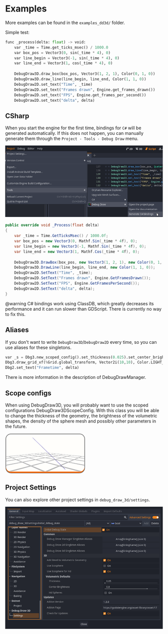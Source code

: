 # Examples

More examples can be found in the `examples_dd3d/` folder.

Simple test:

```python
func _process(delta: float) -> void:
    var _time = Time.get_ticks_msec() / 1000.0
    var box_pos = Vector3(0, sin(_time * 4), 0)
    var line_begin = Vector3(-1, sin(_time * 4), 0)
    var line_end = Vector3(1, cos(_time * 4), 0)

    DebugDraw3D.draw_box(box_pos, Vector3(1, 2, 1), Color(0, 1, 0))
    DebugDraw3D.draw_line(line_begin, line_end, Color(1, 1, 0))
    DebugDraw2D.set_text("Time", _time)
    DebugDraw2D.set_text("Frames drawn", Engine.get_frames_drawn())
    DebugDraw2D.set_text("FPS", Engine.get_frames_per_second())
    DebugDraw2D.set_text("delta", delta)
```

## CSharp

When you start the engine for the first time, bindings for `C#` will be generated automatically. If this does not happen, you can manually generate them through the `Project - Tools - Debug Draw` menu.

![](images/project_tools_menu.png)

```csharp
public override void _Process(float delta)
{
    var _time = Time.GetTicksMsec() / 1000.0f;
    var box_pos = new Vector3(0, Mathf.Sin(_time * 4f), 0);
    var line_begin = new Vector3(-1, Mathf.Sin(_time * 4f), 0);
    var line_end = new Vector3(1, Mathf.Cos(_time * 4f), 0);

    DebugDraw3D.DrawBox(box_pos, new Vector3(1, 2, 1), new Color(0, 1, 0));
    DebugDraw3D.DrawLine(line_begin, line_end, new Color(1, 1, 0));
    DebugDraw2D.SetText("Time", _time);
    DebugDraw2D.SetText("Frames drawn", Engine.GetFramesDrawn());
    DebugDraw2D.SetText("FPS", Engine.GetFramesPerSecond());
    DebugDraw2D.SetText("delta", delta);
}
```

@warning
C# bindings work using ClassDB, which greatly decreases its performance and it can run slower than GDScript. There is currently no way to fix this.

## Aliases

If you don't want to write `DebugDraw3D`/`DebugDraw2D` every time, so you can use aliases for these singletons.

```python
var _s = Dbg3.new_scoped_config().set_thickness(0.025).set_center_brightness(0.7)
Dbg3.draw_grid_xf(%Grid.global_transform, Vector2i(10,10), Color.LIGHT_GRAY)
Dbg2.set_text("Frametime", delta)
```

There is more information in the description of DebugDrawManager.

## Scope configs

When using DebugDraw3D, you will probably want to use the scoped configurations DebugDraw3DScopeConfig. With this class you will be able to change the thickness of the geometry, the brightness of the volumetric shapes, the density of the sphere mesh and possibly other parameters in the future.

![](images/classes/LineThickness.webp)

## Project Settings

You can also explore other project settings in `debug_draw_3d/settings`.

![](images/project_settings.png)
